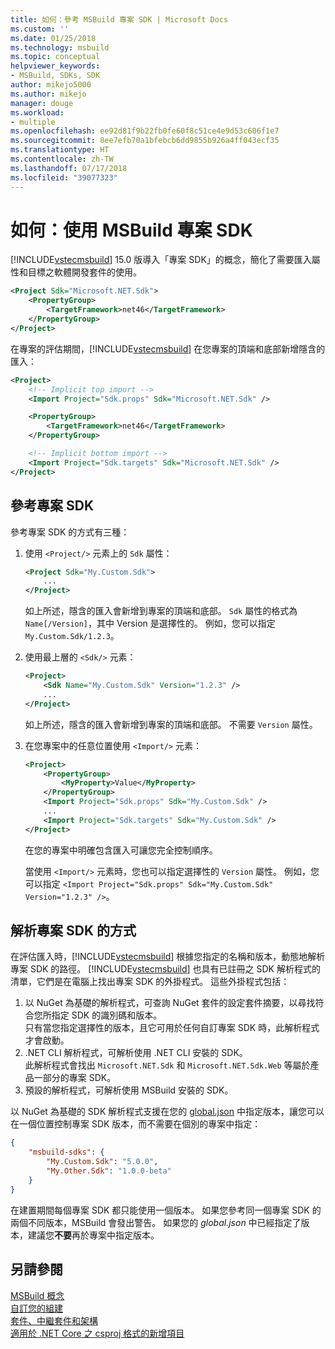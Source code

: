 ```yaml
---
title: 如何：參考 MSBuild 專案 SDK | Microsoft Docs
ms.custom: ''
ms.date: 01/25/2018
ms.technology: msbuild
ms.topic: conceptual
helpviewer_keywords:
- MSBuild, SDKs, SDK
author: mikejo5000
ms.author: mikejo
manager: douge
ms.workload:
- multiple
ms.openlocfilehash: ee92d81f9b22fb0fe60f8c51ce4e9d53c606f1e7
ms.sourcegitcommit: 8ee7efb70a1bfebcb6dd9855b926a4ff043ecf35
ms.translationtype: HT
ms.contentlocale: zh-TW
ms.lasthandoff: 07/17/2018
ms.locfileid: "39077323"
---
```

# <a name="how-to-use-msbuild-project-sdks"></a>如何：使用 MSBuild 專案 SDK

[!INCLUDE[vstecmsbuild](../extensibility/internals/includes/vstecmsbuild_md.md)] 15.0 版導入「專案 SDK」的概念，簡化了需要匯入屬性和目標之軟體開發套件的使用。

```xml
<Project Sdk="Microsoft.NET.Sdk">
    <PropertyGroup>
        <TargetFramework>net46</TargetFramework>
    </PropertyGroup>
</Project>
```

在專案的評估期間，[!INCLUDE[vstecmsbuild](../extensibility/internals/includes/vstecmsbuild_md.md)] 在您專案的頂端和底部新增隱含的匯入：

```xml
<Project>
    <!-- Implicit top import -->
    <Import Project="Sdk.props" Sdk="Microsoft.NET.Sdk" />

    <PropertyGroup>
        <TargetFramework>net46</TargetFramework>
    </PropertyGroup>

    <!-- Implicit bottom import -->
    <Import Project="Sdk.targets" Sdk="Microsoft.NET.Sdk" />
</Project>
```

## <a name="reference-a-project-sdk"></a>參考專案 SDK

 參考專案 SDK 的方式有三種：

1. 使用 `<Project/>` 元素上的 `Sdk` 屬性：

    ```xml
    <Project Sdk="My.Custom.Sdk">
        ...
    </Project>
    ```

    如上所述，隱含的匯入會新增到專案的頂端和底部。  `Sdk` 屬性的格式為 `Name[/Version]`，其中 Version 是選擇性的。  例如，您可以指定 `My.Custom.Sdk/1.2.3`。

2. 使用最上層的 `<Sdk/>` 元素：

    ```xml
    <Project>
        <Sdk Name="My.Custom.Sdk" Version="1.2.3" />
        ...
    </Project>
   ```

   如上所述，隱含的匯入會新增到專案的頂端和底部。  不需要 `Version` 屬性。

3. 在您專案中的任意位置使用 `<Import/>` 元素：

    ```xml
    <Project>
        <PropertyGroup>
            <MyProperty>Value</MyProperty>
        </PropertyGroup>
        <Import Project="Sdk.props" Sdk="My.Custom.Sdk" />
        ...
        <Import Project="Sdk.targets" Sdk="My.Custom.Sdk" />
    </Project>
   ```

   在您的專案中明確包含匯入可讓您完全控制順序。

   當使用 `<Import/>` 元素時，您也可以指定選擇性的 `Version` 屬性。  例如，您可以指定 `<Import Project="Sdk.props" Sdk="My.Custom.Sdk" Version="1.2.3" />`。

## <a name="how-project-sdks-are-resolved"></a>解析專案 SDK 的方式

在評估匯入時，[!INCLUDE[vstecmsbuild](../extensibility/internals/includes/vstecmsbuild_md.md)] 根據您指定的名稱和版本，動態地解析專案 SDK 的路徑。  [!INCLUDE[vstecmsbuild](../extensibility/internals/includes/vstecmsbuild_md.md)] 也具有已註冊之 SDK 解析程式的清單，它們是在電腦上找出專案 SDK 的外掛程式。  這些外掛程式包括：

1. 以 NuGet 為基礎的解析程式，可查詢 NuGet 套件的設定套件摘要，以尋找符合您所指定 SDK 的識別碼和版本。<br/>
   只有當您指定選擇性的版本，且它可用於任何自訂專案 SDK 時，此解析程式才會啟動。  
2. .NET CLI 解析程式，可解析使用 .NET CLI 安裝的 SDK。<br/>
   此解析程式會找出 `Microsoft.NET.Sdk` 和 `Microsoft.NET.Sdk.Web` 等屬於產品一部分的專案 SDK。
3. 預設的解析程式，可解析使用 MSBuild 安裝的 SDK。

以 NuGet 為基礎的 SDK 解析程式支援在您的 [global.json](https://docs.microsoft.com/en-us/dotnet/core/tools/global-json) 中指定版本，讓您可以在一個位置控制專案 SDK 版本，而不需要在個別的專案中指定：

```json
{
    "msbuild-sdks": {
        "My.Custom.Sdk": "5.0.0",
        "My.Other.Sdk": "1.0.0-beta"
    }
}
```

在建置期間每個專案 SDK 都只能使用一個版本。  如果您參考同一個專案 SDK 的兩個不同版本，MSBuild 會發出警告。  如果您的 *global.json* 中已經指定了版本，建議您**不要**再於專案中指定版本。  

## <a name="see-also"></a>另請參閱

 [MSBuild 概念](../msbuild/msbuild-concepts.md)   
 [自訂您的組建](../msbuild/customize-your-build.md)   
 [套件、中繼套件和架構](/dotnet/core/packages)   
 [適用於 .NET Core 之 csproj 格式的新增項目](/dotnet/core/tools/csproj)
